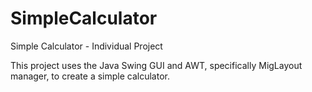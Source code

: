 # SimpleCalculator
Simple Calculator - Individual Project

This project uses the Java Swing GUI and AWT, specifically MigLayout manager, to create a simple calculator.
